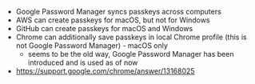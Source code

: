 * Google Password Manager syncs passkeys across computers
* AWS can create passkeys for macOS, but not for Windows
* GitHub can create passkeys for macOS and Windows
* Chrome can additionally save passkeys in local Chrome profile (this is not Google Password Manager) - macOS only
    * seems to be the old way, Google Password Manager has been introduced and is used as of now
* https://support.google.com/chrome/answer/13168025
